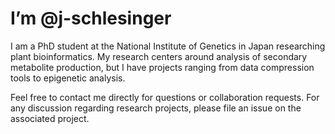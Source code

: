 # I’m @j-schlesinger
I am a PhD student at the National Institute of Genetics in Japan researching plant bioinformatics. My research centers around analysis of secondary metabolite production, but I have projects ranging from data compression tools to epigenetic analysis.

Feel free to contact me directly for questions or collaboration requests. For any discussion regarding research projects, please file an issue on the associated project.
